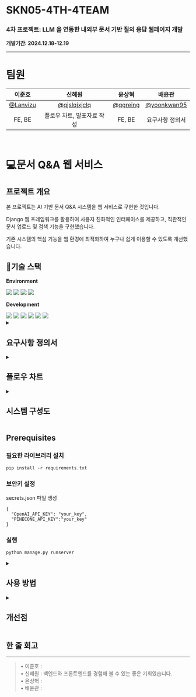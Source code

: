 # SKN05-4TH-4TEAM

### 4차 프로젝트: LLM 을 연동한 내외부 문서 기반 질의 응답 웹페이지 개발<br>
 **개발기간: 2024.12.18-12.19**

-----

# 팀원

|  **이준호** |  **신혜원** |  **윤상혁** |  **배윤관** |
|:---------:|:---------:|:---------:|:-----------:|
| [@Lanvizu](https://github.com/Lanvizu) | [@gjslqjxjclq](https://github.com/gjslqjxjclq) | [@ggreing](https://github.com/ggreing) |  [@yoonkwan95](https://github.com/yoonkwan95) |
|FE, BE|플로우 차트, 발표자료 작성|FE, BE|요구사항 정의서|
<br>


# 💻문서 Q&A 웹 서비스

## 프로젝트 개요

본 프로젝트는 AI 기반 문서 Q&A 시스템을 웹 서비스로 구현한 것입니다.

Django 웹 프레임워크를 활용하여 사용자 친화적인 인터페이스를 제공하고, 직관적인 문서 업로드 및 검색 기능을 구현했습니다.

기존 시스템의 핵심 기능을 웹 환경에 최적화하여 누구나 쉽게 이용할 수 있도록 개선했습니다.

## 📜기술 스택

<div>
 
**Environment**

<div>
 <img src="https://img.shields.io/badge/Python-3776AB?style=for-the-badge&logo=Python&logoColor=white">
 <img src="https://img.shields.io/badge/Visual Studio Code-007ACC?style=for-the-badge&logo=Visual Studio Code&logoColor=white"/>
 <img src="https://img.shields.io/badge/git-F05032?style=for-the-badge&logo=git&logoColor=white"/>
 <img src="https://img.shields.io/badge/github-181717?style=for-the-badge&logo=github&logoColor=white"/>
</div>

**Development**

<div>
 <img src="https://img.shields.io/badge/html5-E34F26?style=for-the-badge&logo=html5&logoColor=white">
 <img src="https://img.shields.io/badge/css-1572B6?style=for-the-badge&logo=css3&logoColor=white">
 <img src="https://img.shields.io/badge/javascript-F7DF1E?style=for-the-badge&logo=javascript&logoColor=black">
 <img src="https://img.shields.io/badge/django-092E20?style=for-the-badge&logo=django&logoColor=white">
 <img src="https://img.shields.io/badge/langchain-1C3C3C?style=for-the-badge&logo=langchain&logoColor=white">
 <img src="https://img.shields.io/badge/bootstrap-7952B3?style=for-the-badge&logo=bootstrap&logoColor=white">
</div>

<details>
  
<summary><h2>요구사항 정의서</h2></summary>

![image](https://github.com/user-attachments/assets/bbabd0d5-01c1-4163-a8c8-d42a4d07e5a9)

</details>

<details>
  
<summary><h2>플로우 차트</h2></summary>

![SKN05_PJT4_4_플로우차트](https://github.com/user-attachments/assets/03c7c556-2862-4664-b80e-fbf0e5babe85)
  
</details>

<details>
  
<summary><h2>시스템 구성도</h2></summary>

![SKN05_PJT04_4_시스템 구성도](https://github.com/user-attachments/assets/bdd95d97-1fbe-4d78-b333-4a3da3162e79)
  
</details>

## Prerequisites

### 필요한 라이브러리 설치

```
pip install -r requirements.txt
```

### 보안키 설정

secrets.json 파일 생성

```
{
  "OpenAI_API_KEY": "your_key",
  "PINECONE_API_KEY":"your_key"
}
```

### 실행

```
python manage.py runserver
```

<details>
  
<summary><h2>사용 방법</h2></summary>

![6](https://github.com/user-attachments/assets/eaebb972-5965-4e5d-9938-48023aec99c4)
![7](https://github.com/user-attachments/assets/260ab523-3697-4cce-aede-a844a56034f3)
![8](https://github.com/user-attachments/assets/45ecd81e-66e0-4438-af5b-5d380324260c)
![9](https://github.com/user-attachments/assets/a9adc378-b5cb-4c92-968d-354f0db57f9a)
![10](https://github.com/user-attachments/assets/5ffc169c-5d16-4d4d-b7fc-968d30a61315)
![11](https://github.com/user-attachments/assets/73baa85a-d7ac-4583-b94e-9908fdafa335)

  
</details>
  
</details>

<details>
  
<summary><h2>개선점</h2></summary>


</details>

## 한 줄 회고
<hr>
<blockquote>

•	이준호 : <br>
•	신혜원 : 백엔드와 프론트엔드를 경험해 볼 수 있는 좋은 기회였습니다.<br>
•	윤상혁 : <br>
•	배윤관 : 

</blockquote>
